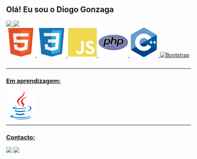## Olá! Eu sou o Diogo Gonzaga

<table>
  <a href="https://github.com/diogogonzaga">
  <img height="180em" src="https://github-readme-stats.vercel.app/api?username=diogogonzaga&show_icons=true&theme=tokyonight&include_all_commits=true&count_private=true"/>
  <img height="180em" src="https://github-readme-stats.vercel.app/api/top-langs/?username=diogogonzaga&layout=compact&langs_count=6&theme=tokyonight"/>
    <br>
  <img src="https://raw.githubusercontent.com/devicons/devicon/master/icons/html5/html5-original.svg" width="80" alt="HTML5">
  <img src="https://raw.githubusercontent.com/devicons/devicon/master/icons/css3/css3-original.svg" width="80" alt="CSS3">
  <img src="https://raw.githubusercontent.com/devicons/devicon/master/icons/javascript/javascript-plain.svg" width="80" alt="JavaScript">
  <img src="https://raw.githubusercontent.com/devicons/devicon/master/icons/php/php-original.svg" width="80" alt="PHP">
  <img <img alt="C++" src="https://raw.githubusercontent.com/devicons/devicon/master/icons/cplusplus/cplusplus-original.svg" width="80" alt="C++">
  <img src="https://img.icons8.com/color/2x/bootstrap.png" width="80" alt="Bootstrap">
</table>

---

### Em aprendizagem:

<div style="display: flex; align-items: center; gap: 10px;">
  <img alt="Java" width="80" src="https://raw.githubusercontent.com/devicons/devicon/master/icons/java/java-original.svg">
</div>

---
### Contacto:
<div>
  <a href="https://www.instagram.com/dgzin_gz/" target="_blank"><img src="https://img.shields.io/badge/-Instagram-%23E4405F?style=for-the-badge&logo=instagram&logoColor=white" target="_blank"></a>
  <a href = "mailto:diogodgonzaga@gmail.com"><img src="https://img.shields.io/badge/-Gmail-%23333?style=for-the-badge&logo=gmail&logoColor=white" target="_blank"></a>
  
</div>
